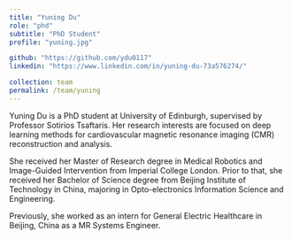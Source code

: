 ```yaml
---
title: "Yuning Du"
role: "phd"
subtitle: "PhD Student"
profile: "yuning.jpg"

github: "https://github.com/ydu0117"
linkedin: "https://www.linkedin.com/in/yuning-du-73a576274/"

collection: team
permalink: /team/yuning
---
```


Yuning Du is a PhD student at University of Edinburgh, supervised by Professor Sotirios Tsaftaris. Her research interests are focused on deep learning methods for cardiovascular magnetic resonance imaging (CMR) reconstruction and analysis.

She received her Master of Research degree in Medical Robotics and Image-Guided Intervention from Imperial College London. Prior to that, she received her Bachelor of Science degree from Beijing Institute of Technology in China, majoring in Opto-electronics Information Science and Engineering. 

Previously, she worked as an intern for General Electric Healthcare in Beijing, China as a MR Systems Engineer.
